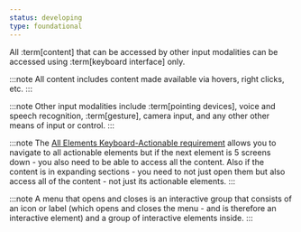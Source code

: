 ```yaml
---
status: developing
type: foundational
---
```


All :term[content] that can be accessed by other input modalities can be accessed using :term[keyboard interface] only.

:::note
All content includes content made available via hovers, right clicks, etc.
:::

:::note
Other input modalities include :term[pointing devices], voice and speech recognition, :term[gesture], camera input, and any other other means of input or control.
:::

:::note
The [All Elements Keyboard-Actionable requirement](#all-elements-keyboard-actionable) allows you to navigate to all actionable elements but if the next element is 5 screens down - you also need to be able to access all the content. Also if the content is in expanding sections - you need to not just open them but also access all of the content - not just its actionable elements.
:::

:::note
A menu that opens and closes is an interactive group that consists of an icon or label (which opens and closes the menu - and is therefore an interactive element) and a group of interactive elements inside.
:::
